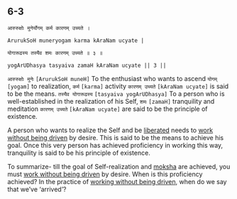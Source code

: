 ## 6-3


```shloka-sa
आरुरुक्षोः मुनेर्योगम् कर्म कारणम् उच्यते ।
```
```shloka-sa-hk
ArurukSoH muneryogam karma kAraNam ucyate |
```
```shloka-sa
योगारूढस्य तस्यैव शमः कारणम् उच्यते ॥ ३ ॥
```
```shloka-sa-hk
yogArUDhasya tasyaiva zamaH kAraNam ucyate || 3 ||
```

`आरुरुक्षोः मुनेः` `[ArurukSoH muneH]` To the enthusiast who wants to ascend `योगम्` `[yogam]` to realization, `कर्म` `[karma]` activity `कारणम् उच्यते` `[kAraNam ucyate]` is said to be the means. `तस्यैव योगारूढस्य` `[tasyaiva yogArUDhasya]` To a person who is well-established in the realization of his Self, `शमः` `[zamaH]` tranquility and meditation `कारणम् उच्यते` `[kAraNam ucyate]` are said to be the principle of existence.

A person who wants to realize the Self and be [liberated](Moksha) needs to [work without being driven](karmayoga) by desire. This is said to be the means to achieve his goal. Once this very person has achieved proficiency in working this way, tranquility is said to be his principle of existence. 



To summarize- till the goal of Self-realization and [moksha](Moksha) are achieved, you must [work without being driven](karmayoga) by desire.
When is this proficiency achieved? In the practice of [working without being driven](karmayoga), when do we say that we’ve ‘arrived’?

